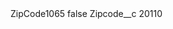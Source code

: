 <?xml version="1.0" encoding="UTF-8"?>
<CustomMetadata xmlns="http://soap.sforce.com/2006/04/metadata" xmlns:xsi="http://www.w3.org/2001/XMLSchema-instance" xmlns:xsd="http://www.w3.org/2001/XMLSchema">
    <label>ZipCode1065</label>
    <protected>false</protected>
    <values>
        <field>Zipcode__c</field>
        <value xsi:type="xsd:string">20110</value>
    </values>
</CustomMetadata>
